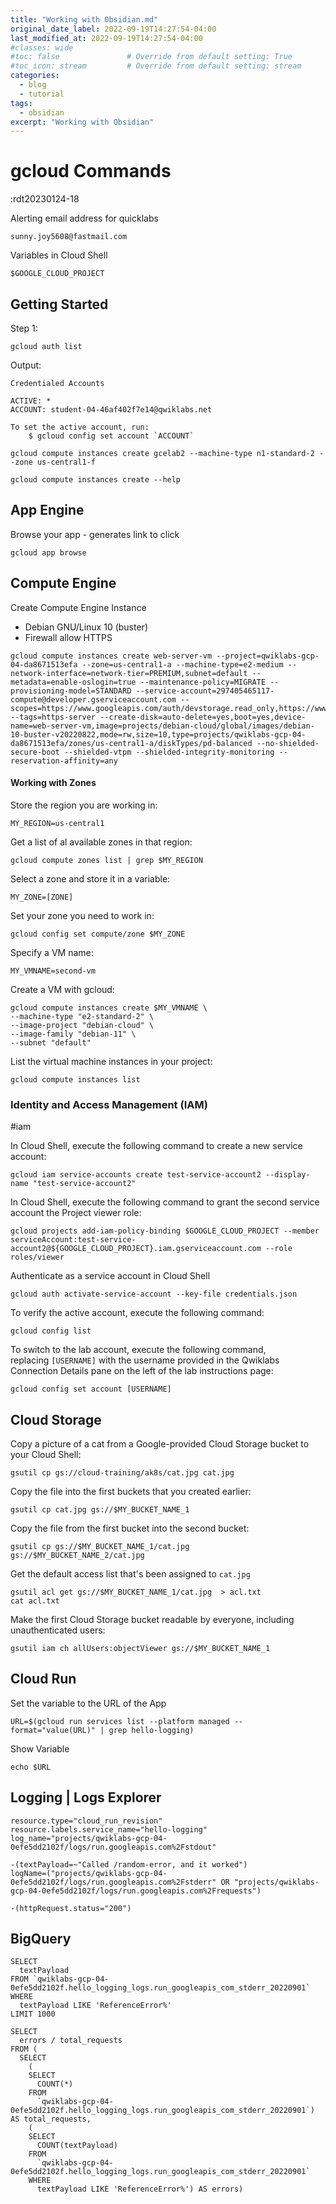 ```yaml
---
title: "Working with Obsidian.md"
original_date_label: 2022-09-19T14:27:54-04:00
last_modified_at: 2022-09-19T14:27:54-04:00
#classes: wide
#toc: false               # Override from default setting: True
#toc_icon: stream         # Override from default setting: stream
categories:
  - blog
  - tutorial
tags:
  - obsidian
excerpt: "Working with Obsidian"
---
```


# gcloud Commands

:rdt20230124-18

Alerting email address for quicklabs
```
sunny.joy5608@fastmail.com
```

Variables in Cloud Shell
```
$GOOGLE_CLOUD_PROJECT
```


## Getting Started


Step 1:
```
gcloud auth list
```
Output:
```
Credentialed Accounts

ACTIVE: *
ACCOUNT: student-04-46af402f7e14@qwiklabs.net

To set the active account, run:
    $ gcloud config set account `ACCOUNT`
```

```
gcloud compute instances create gcelab2 --machine-type n1-standard-2 --zone us-central1-f
```

```
gcloud compute instances create --help
```



## App Engine


Browse your app - generates link to click
```
gcloud app browse
```



## Compute Engine



Create Compute Engine Instance
- Debian GNU/Linux 10 (buster)
- Firewall allow HTTPS
```
gcloud compute instances create web-server-vm --project=qwiklabs-gcp-04-da8671513efa --zone=us-central1-a --machine-type=e2-medium --network-interface=network-tier=PREMIUM,subnet=default --metadata=enable-oslogin=true --maintenance-policy=MIGRATE --provisioning-model=STANDARD --service-account=297405465117-compute@developer.gserviceaccount.com --scopes=https://www.googleapis.com/auth/devstorage.read_only,https://www.googleapis.com/auth/logging.write,https://www.googleapis.com/auth/monitoring.write,https://www.googleapis.com/auth/servicecontrol,https://www.googleapis.com/auth/service.management.readonly,https://www.googleapis.com/auth/trace.append --tags=https-server --create-disk=auto-delete=yes,boot=yes,device-name=web-server-vm,image=projects/debian-cloud/global/images/debian-10-buster-v20220822,mode=rw,size=10,type=projects/qwiklabs-gcp-04-da8671513efa/zones/us-central1-a/diskTypes/pd-balanced --no-shielded-secure-boot --shielded-vtpm --shielded-integrity-monitoring --reservation-affinity=any
```


#### Working with Zones

Store the region you are working in:
```
MY_REGION=us-central1
```


Get a list of al available zones in that region:
```
gcloud compute zones list | grep $MY_REGION
```

Select a zone and store it in a variable:
```
MY_ZONE=[ZONE]
```

Set your zone you need to work in:
```
gcloud config set compute/zone $MY_ZONE
```

Specify a VM name:

```
MY_VMNAME=second-vm
```

Create a VM with gcloud:

```
gcloud compute instances create $MY_VMNAME \
--machine-type "e2-standard-2" \
--image-project "debian-cloud" \
--image-family "debian-11" \
--subnet "default"
```

List the virtual machine instances in your project:

```
gcloud compute instances list
```

### Identity and Access Management (IAM)
#iam

In Cloud Shell, execute the following command to create a new service account:
```
gcloud iam service-accounts create test-service-account2 --display-name "test-service-account2"
```

In Cloud Shell, execute the following command to grant the second service account the Project viewer role:
```
gcloud projects add-iam-policy-binding $GOOGLE_CLOUD_PROJECT --member serviceAccount:test-service-account2@${GOOGLE_CLOUD_PROJECT}.iam.gserviceaccount.com --role roles/viewer
```

Authenticate as a service account in Cloud Shell
```
gcloud auth activate-service-account --key-file credentials.json
```

To verify the active account, execute the following command:
```
gcloud config list
```

To switch to the lab account, execute the following command, replacing `[USERNAME]` with the username provided in the Qwiklabs Connection Details pane on the left of the lab instructions page:
```
gcloud config set account [USERNAME]
```




## Cloud Storage
Copy a picture of a cat from a Google-provided Cloud Storage bucket to your Cloud Shell:
```
gsutil cp gs://cloud-training/ak8s/cat.jpg cat.jpg
```

Copy the file into the first buckets that you created earlier:
```
gsutil cp cat.jpg gs://$MY_BUCKET_NAME_1
```

Copy the file from the first bucket into the second bucket:
```
gsutil cp gs://$MY_BUCKET_NAME_1/cat.jpg gs://$MY_BUCKET_NAME_2/cat.jpg
```

Get the default access list that's been assigned to `cat.jpg`

```
gsutil acl get gs://$MY_BUCKET_NAME_1/cat.jpg  > acl.txt
cat acl.txt
```

Make the first Cloud Storage bucket readable by everyone, including unauthenticated users:
```
gsutil iam ch allUsers:objectViewer gs://$MY_BUCKET_NAME_1
```




## Cloud Run


Set the variable to the URL of the App
```
URL=$(gcloud run services list --platform managed --format="value(URL)" | grep hello-logging)
```

Show Variable
```
echo $URL
```


## Logging | Logs Explorer

```
resource.type="cloud_run_revision"
resource.labels.service_name="hello-logging"
log_name="projects/qwiklabs-gcp-04-0efe5dd2102f/logs/run.googleapis.com%2Fstdout"

-(textPayload=~"Called /random-error, and it worked")
logName=("projects/qwiklabs-gcp-04-0efe5dd2102f/logs/run.googleapis.com%2Fstderr" OR "projects/qwiklabs-gcp-04-0efe5dd2102f/logs/run.googleapis.com%2Frequests")

-(httpRequest.status="200")
```


## BigQuery
```
SELECT 
  textPayload
FROM `qwiklabs-gcp-04-0efe5dd2102f.hello_logging_logs.run_googleapis_com_stderr_20220901` 
WHERE
  textPayload LIKE 'ReferenceError%'
LIMIT 1000
```

```
SELECT
  errors / total_requests
FROM (
  SELECT
    (
    SELECT
      COUNT(*)
    FROM
      `qwiklabs-gcp-04-0efe5dd2102f.hello_logging_logs.run_googleapis_com_stderr_20220901`) AS total_requests,
    (
    SELECT
      COUNT(textPayload)
    FROM
      `qwiklabs-gcp-04-0efe5dd2102f.hello_logging_logs.run_googleapis_com_stderr_20220901`
    WHERE
      textPayload LIKE 'ReferenceError%') AS errors)
```












